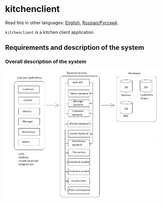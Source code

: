 # kitchenclient

Read this in other languages: [English](kitchenclient.md), [Russian/Русский](kitchenclient.ru.md). 

`kitchenclient` is a kitchen client application 

## Requirements and description of the system

### Overall description of the system 

![system_overall](../img/system_overall.png)
